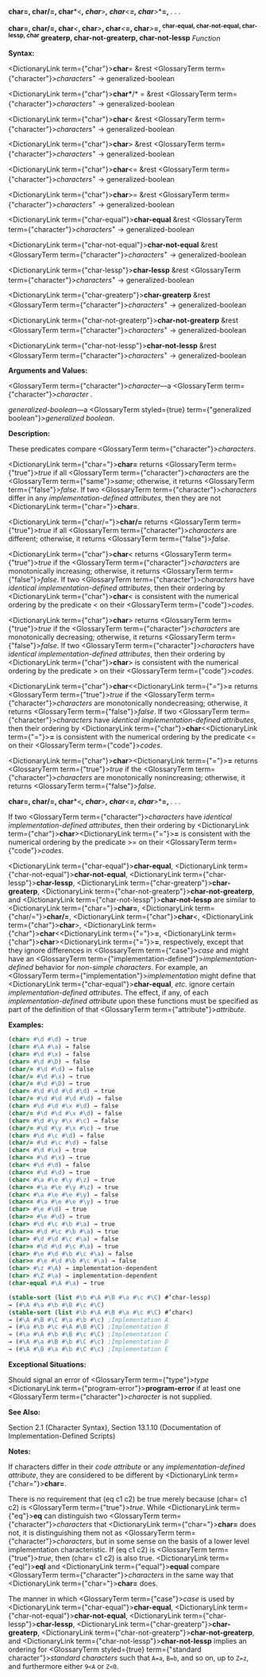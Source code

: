 **char=, char/=, char***&lt;***, char***&gt;***, char***&lt;***=, char***&gt;***=,** *. . .*

<b>char=, char/=, char</b><i>&lt;</i><b>, char</b><i>&gt;</i><b>, char</b><i>&lt;</i><b>=, char</b><i>&gt;</i><b>=, <sup>char-equal, char-not-equal, char-lessp, char</sup> greaterp, char-not-greaterp, char-not-lessp</b> <i>Function</i>

**Syntax:**

<DictionaryLink  term={"char"}><b>char</b></DictionaryLink>= &amp;rest <GlossaryTerm  term={"character"}><i>characters</i></GlossaryTerm><sup>+</sup> → generalized-boolean

<DictionaryLink  term={"char"}><b>char*</b></DictionaryLink>/* = &amp;rest <GlossaryTerm  term={"character"}><i>characters</i></GlossaryTerm><sup>+</sup> → generalized-boolean

<DictionaryLink  term={"char"}><b>char</b></DictionaryLink>&lt; &amp;rest <GlossaryTerm  term={"character"}><i>characters</i></GlossaryTerm><sup>+</sup> → generalized-boolean

<DictionaryLink  term={"char"}><b>char</b></DictionaryLink>&gt; &amp;rest <GlossaryTerm  term={"character"}><i>characters</i></GlossaryTerm><sup>+</sup> → generalized-boolean

<DictionaryLink  term={"char"}><b>char</b></DictionaryLink>&lt;= &amp;rest <GlossaryTerm  term={"character"}><i>characters</i></GlossaryTerm><sup>+</sup> → generalized-boolean

<DictionaryLink  term={"char"}><b>char</b></DictionaryLink>&gt;= &amp;rest <GlossaryTerm  term={"character"}><i>characters</i></GlossaryTerm><sup>+</sup> → generalized-boolean

<DictionaryLink  term={"char-equal"}><b>char-equal</b></DictionaryLink> &amp;rest <GlossaryTerm  term={"character"}><i>characters</i></GlossaryTerm><sup>+</sup> → generalized-boolean

<DictionaryLink  term={"char-not-equal"}><b>char-not-equal</b></DictionaryLink> &amp;rest <GlossaryTerm  term={"character"}><i>characters</i></GlossaryTerm><sup>+</sup> → generalized-boolean

<DictionaryLink  term={"char-lessp"}><b>char-lessp</b></DictionaryLink> &amp;rest <GlossaryTerm  term={"character"}><i>characters</i></GlossaryTerm><sup>+</sup> → generalized-boolean

<DictionaryLink  term={"char-greaterp"}><b>char-greaterp</b></DictionaryLink> &amp;rest <GlossaryTerm  term={"character"}><i>characters</i></GlossaryTerm><sup>+</sup> → generalized-boolean

<DictionaryLink  term={"char-not-greaterp"}><b>char-not-greaterp</b></DictionaryLink> &amp;rest <GlossaryTerm  term={"character"}><i>characters</i></GlossaryTerm><sup>+</sup> → generalized-boolean

<DictionaryLink  term={"char-not-lessp"}><b>char-not-lessp</b></DictionaryLink> &amp;rest <GlossaryTerm  term={"character"}><i>characters</i></GlossaryTerm><sup>+</sup> → generalized-boolean

**Arguments and Values:**

<GlossaryTerm  term={"character"}><i>character</i></GlossaryTerm>—a <GlossaryTerm  term={"character"}><i>character</i></GlossaryTerm> .

*generalized-boolean*—a <GlossaryTerm styled={true} term={"generalized boolean"}><i>generalized boolean</i></GlossaryTerm>.

**Description:**

These predicates compare <GlossaryTerm  term={"character"}><i>characters</i></GlossaryTerm>.

<DictionaryLink  term={"char="}><b>char=</b></DictionaryLink> returns <GlossaryTerm  term={"true"}><i>true</i></GlossaryTerm> if all <GlossaryTerm  term={"character"}><i>characters</i></GlossaryTerm> are the <GlossaryTerm  term={"same"}><i>same</i></GlossaryTerm>; otherwise, it returns <GlossaryTerm  term={"false"}><i>false</i></GlossaryTerm>. If two <GlossaryTerm  term={"character"}><i>characters</i></GlossaryTerm> differ in any *implementation-defined attributes*, then they are not <DictionaryLink  term={"char="}><b>char=</b></DictionaryLink>.

<DictionaryLink  term={"char/="}><b>char/=</b></DictionaryLink> returns <GlossaryTerm  term={"true"}><i>true</i></GlossaryTerm> if all <GlossaryTerm  term={"character"}><i>characters</i></GlossaryTerm> are different; otherwise, it returns <GlossaryTerm  term={"false"}><i>false</i></GlossaryTerm>.

<DictionaryLink  term={"char"}><b>char</b></DictionaryLink>&lt; returns <GlossaryTerm  term={"true"}><i>true</i></GlossaryTerm> if the <GlossaryTerm  term={"character"}><i>characters</i></GlossaryTerm> are monotonically increasing; otherwise, it returns <GlossaryTerm  term={"false"}><i>false</i></GlossaryTerm>. If two <GlossaryTerm  term={"character"}><i>characters</i></GlossaryTerm> have *identical implementation-defined attributes*, then their ordering by <DictionaryLink  term={"char"}><b>char</b></DictionaryLink>&lt; is consistent with the numerical ordering by the predicate &lt; on their <GlossaryTerm  term={"code"}><i>codes</i></GlossaryTerm>.

<DictionaryLink  term={"char"}><b>char</b></DictionaryLink>&gt; returns <GlossaryTerm  term={"true"}><i>true</i></GlossaryTerm> if the <GlossaryTerm  term={"character"}><i>characters</i></GlossaryTerm> are monotonically decreasing; otherwise, it returns <GlossaryTerm  term={"false"}><i>false</i></GlossaryTerm>. If two <GlossaryTerm  term={"character"}><i>characters</i></GlossaryTerm> have *identical implementation-defined attributes*, then their ordering by <DictionaryLink  term={"char"}><b>char</b></DictionaryLink>&gt; is consistent with the numerical ordering by the predicate &gt; on their <GlossaryTerm  term={"code"}><i>codes</i></GlossaryTerm>.

<DictionaryLink  term={"char"}><b>char</b></DictionaryLink>&lt;<DictionaryLink  term={"="}><b>=</b></DictionaryLink> returns <GlossaryTerm  term={"true"}><i>true</i></GlossaryTerm> if the <GlossaryTerm  term={"character"}><i>characters</i></GlossaryTerm> are monotonically nondecreasing; otherwise, it returns <GlossaryTerm  term={"false"}><i>false</i></GlossaryTerm>. If two <GlossaryTerm  term={"character"}><i>characters</i></GlossaryTerm> have *identical implementation-defined attributes*, then their ordering by <DictionaryLink  term={"char"}><b>char</b></DictionaryLink>&lt;<DictionaryLink  term={"="}><b>=</b></DictionaryLink> is consistent with the numerical ordering by the predicate &lt;= on their <GlossaryTerm  term={"code"}><i>codes</i></GlossaryTerm>.

<DictionaryLink  term={"char"}><b>char</b></DictionaryLink>&gt;<DictionaryLink  term={"="}><b>=</b></DictionaryLink> returns <GlossaryTerm  term={"true"}><i>true</i></GlossaryTerm> if the <GlossaryTerm  term={"character"}><i>characters</i></GlossaryTerm> are monotonically nonincreasing; otherwise, it returns <GlossaryTerm  term={"false"}><i>false</i></GlossaryTerm>.

**char=, char/=, char***&lt;***, char***&gt;***, char***&lt;***=, char***&gt;***=,** *. . .*

If two <GlossaryTerm  term={"character"}><i>characters</i></GlossaryTerm> have *identical implementation-defined attributes*, then their ordering by <DictionaryLink  term={"char"}><b>char</b></DictionaryLink>&gt;<DictionaryLink  term={"="}><b>=</b></DictionaryLink> is consistent with the numerical ordering by the predicate &gt;= on their <GlossaryTerm  term={"code"}><i>codes</i></GlossaryTerm>.

<DictionaryLink  term={"char-equal"}><b>char-equal</b></DictionaryLink>, <DictionaryLink  term={"char-not-equal"}><b>char-not-equal</b></DictionaryLink>, <DictionaryLink  term={"char-lessp"}><b>char-lessp</b></DictionaryLink>, <DictionaryLink  term={"char-greaterp"}><b>char-greaterp</b></DictionaryLink>, <DictionaryLink  term={"char-not-greaterp"}><b>char-not-greaterp</b></DictionaryLink>, and <DictionaryLink  term={"char-not-lessp"}><b>char-not-lessp</b></DictionaryLink> are similar to <DictionaryLink  term={"char="}><b>char=</b></DictionaryLink>, <DictionaryLink  term={"char/="}><b>char/=</b></DictionaryLink>, <DictionaryLink  term={"char"}><b>char</b></DictionaryLink>&lt;, <DictionaryLink  term={"char"}><b>char</b></DictionaryLink>&gt;, <DictionaryLink  term={"char"}><b>char</b></DictionaryLink>&lt;<DictionaryLink  term={"="}><b>=</b></DictionaryLink>, <DictionaryLink  term={"char"}><b>char</b></DictionaryLink>&gt;<DictionaryLink  term={"="}><b>=</b></DictionaryLink>, respectively, except that they ignore differences in <GlossaryTerm  term={"case"}><i>case</i></GlossaryTerm> and might have an <GlossaryTerm  term={"implementation-defined"}><i>implementation-defined</i></GlossaryTerm> behavior for *non-simple characters*. For example, an <GlossaryTerm  term={"implementation"}><i>implementation</i></GlossaryTerm> might define that <DictionaryLink  term={"char-equal"}><b>char-equal</b></DictionaryLink>, *etc.* ignore certain *implementation-defined attributes*. The effect, if any, of each *implementation-defined attribute* upon these functions must be specified as part of the definition of that <GlossaryTerm  term={"attribute"}><i>attribute</i></GlossaryTerm>.

**Examples:**

```lisp
(char= #\d #\d) → true 
(char= #\A #\a) → false 
(char= #\d #\x) → false 
(char= #\d #\D) → false 
(char/= #\d #\d) → false 
(char/= #\d #\x) → true 
(char/= #\d #\D) → true 
(char= #\d #\d #\d #\d) → true 
(char/= #\d #\d #\d #\d) → false 
(char= #\d #\d #\x #\d) → false 
(char/= #\d #\d #\x #\d) → false 
(char= #\d #\y #\x #\c) → false 
(char/= #\d #\y #\x #\c) → true 
(char= #\d #\c #\d) → false 
(char/= #\d #\c #\d) → false 
(char< #\d #\x) → true 
(char<= #\d #\x) → true 
(char< #\d #\d) → false 
(char<= #\d #\d) → true 
(char< #\a #\e #\y #\z) → true 
(char<= #\a #\e #\y #\z) → true 
(char< #\a #\e #\e #\y) → false 
(char<= #\a #\e #\e #\y) → true 
(char> #\e #\d) → true 
(char>= #\e #\d) → true 
(char> #\d #\c #\b #\a) → true 
(char>= #\d #\c #\b #\a) → true 
(char> #\d #\d #\c #\a) → false 
(char>= #\d #\d #\c #\a) → true 
(char> #\e #\d #\b #\c #\a) → false 
(char>= #\e #\d #\b #\c #\a) → false 
(char> #\z #\A) → implementation-dependent 
(char> #\Z #\a) → implementation-dependent 
(char-equal #\A #\a) → true 

(stable-sort (list #\b #\A #\B #\a #\c #\C) #’char-lessp) 
→ (#\A #\a #\b #\B #\c #\C) 
(stable-sort (list #\b #\A #\B #\a #\c #\C) #’char<) 
→ (#\A #\B #\C #\a #\b #\c) ;Implementation A 
→ (#\a #\b #\c #\A #\B #\C) ;Implementation B 
→ (#\a #\A #\b #\B #\c #\C) ;Implementation C 
→ (#\A #\a #\B #\b #\C #\c) ;Implementation D 
→ (#\A #\B #\a #\b #\C #\c) ;Implementation E 
```

**Exceptional Situations:**

Should signal an error of <GlossaryTerm  term={"type"}><i>type</i></GlossaryTerm> <DictionaryLink  term={"program-error"}><b>program-error</b></DictionaryLink> if at least one <GlossaryTerm  term={"character"}><i>character</i></GlossaryTerm> is not supplied.

**See Also:**

Section 2.1 (Character Syntax), Section 13.1.10 (Documentation of Implementation-Defined Scripts)

**Notes:**

If characters differ in their *code attribute* or any *implementation-defined attribute*, they are considered to be different by <DictionaryLink  term={"char="}><b>char=</b></DictionaryLink>.

There is no requirement that (eq c1 c2) be true merely because (char= c1 c2) is <GlossaryTerm  term={"true"}><i>true</i></GlossaryTerm>. While <DictionaryLink  term={"eq"}><b>eq</b></DictionaryLink> can distinguish two <GlossaryTerm  term={"character"}><i>characters</i></GlossaryTerm> that <DictionaryLink  term={"char="}><b>char=</b></DictionaryLink> does not, it is distinguishing them not as <GlossaryTerm  term={"character"}><i>characters</i></GlossaryTerm>, but in some sense on the basis of a lower level implementation characteristic. If (eq c1 c2) is <GlossaryTerm  term={"true"}><i>true</i></GlossaryTerm>, then (char= c1 c2) is also true. <DictionaryLink  term={"eql"}><b>eql</b></DictionaryLink> and <DictionaryLink  term={"equal"}><b>equal</b></DictionaryLink> compare <GlossaryTerm  term={"character"}><i>characters</i></GlossaryTerm> in the same way that <DictionaryLink  term={"char="}><b>char=</b></DictionaryLink> does.

The manner in which <GlossaryTerm  term={"case"}><i>case</i></GlossaryTerm> is used by <DictionaryLink  term={"char-equal"}><b>char-equal</b></DictionaryLink>, <DictionaryLink  term={"char-not-equal"}><b>char-not-equal</b></DictionaryLink>, <DictionaryLink  term={"char-lessp"}><b>char-lessp</b></DictionaryLink>, <DictionaryLink  term={"char-greaterp"}><b>char-greaterp</b></DictionaryLink>, <DictionaryLink  term={"char-not-greaterp"}><b>char-not-greaterp</b></DictionaryLink>, and <DictionaryLink  term={"char-not-lessp"}><b>char-not-lessp</b></DictionaryLink> implies an ordering for <GlossaryTerm styled={true} term={"standard character"}><i>standard characters</i></GlossaryTerm> such that `A=a`, `B=b`, and so on, up to `Z=z`, and furthermore either `9<A` or `Z<0`.
